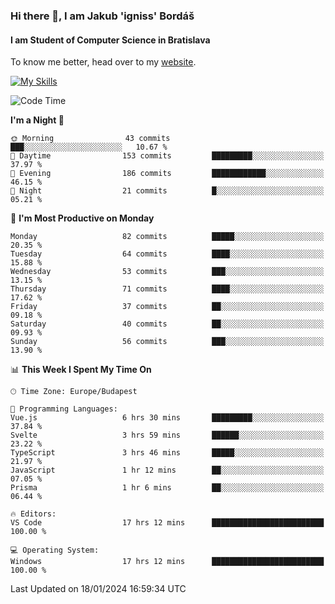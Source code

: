 ### Hi there 👋, I am Jakub 'igniss' Bordáš

#### I am Student of Computer Science in Bratislava
To know me better, head over to my [website](https://bordas.sk).

[![My Skills](https://skillicons.dev/icons?i=js,html,css,figma,svelte,java,kotlin,python,postgresql,typescript,nest,nodejs)](https://bordas.sk)


<!--START_SECTION:waka-->
![Code Time](http://img.shields.io/badge/Code%20Time-1%2C362%20hrs%209%20mins-blue)

**I'm a Night 🦉** 

```text
🌞 Morning                43 commits          ███░░░░░░░░░░░░░░░░░░░░░░   10.67 % 
🌆 Daytime                153 commits         █████████░░░░░░░░░░░░░░░░   37.97 % 
🌃 Evening                186 commits         ████████████░░░░░░░░░░░░░   46.15 % 
🌙 Night                  21 commits          █░░░░░░░░░░░░░░░░░░░░░░░░   05.21 % 
```
📅 **I'm Most Productive on Monday** 

```text
Monday                   82 commits          █████░░░░░░░░░░░░░░░░░░░░   20.35 % 
Tuesday                  64 commits          ████░░░░░░░░░░░░░░░░░░░░░   15.88 % 
Wednesday                53 commits          ███░░░░░░░░░░░░░░░░░░░░░░   13.15 % 
Thursday                 71 commits          ████░░░░░░░░░░░░░░░░░░░░░   17.62 % 
Friday                   37 commits          ██░░░░░░░░░░░░░░░░░░░░░░░   09.18 % 
Saturday                 40 commits          ██░░░░░░░░░░░░░░░░░░░░░░░   09.93 % 
Sunday                   56 commits          ███░░░░░░░░░░░░░░░░░░░░░░   13.90 % 
```


📊 **This Week I Spent My Time On** 

```text
🕑︎ Time Zone: Europe/Budapest

💬 Programming Languages: 
Vue.js                   6 hrs 30 mins       █████████░░░░░░░░░░░░░░░░   37.84 % 
Svelte                   3 hrs 59 mins       ██████░░░░░░░░░░░░░░░░░░░   23.22 % 
TypeScript               3 hrs 46 mins       █████░░░░░░░░░░░░░░░░░░░░   21.97 % 
JavaScript               1 hr 12 mins        ██░░░░░░░░░░░░░░░░░░░░░░░   07.05 % 
Prisma                   1 hr 6 mins         ██░░░░░░░░░░░░░░░░░░░░░░░   06.44 % 

🔥 Editors: 
VS Code                  17 hrs 12 mins      █████████████████████████   100.00 % 

💻 Operating System: 
Windows                  17 hrs 12 mins      █████████████████████████   100.00 % 
```


 Last Updated on 18/01/2024 16:59:34 UTC
<!--END_SECTION:waka-->

